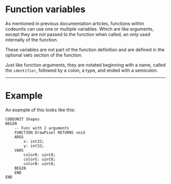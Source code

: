 # Function variables
As mentioned in previous documentation articles, functions within codeunits can use one or multiple variables. Which are like arguments, except they are not passed to the function when called, an only used internally of the function.

These variables are not part of the function definition and are defined in the optional `VARS` section of the function.

Just like function arguments, they are notated beginning with a name, called the `identifier`, followed by a colon, a type, and ended with a semicolon.

---

# Example

An example of this looks like this:
```pea
CODEUNIT Shapes
BEGIN
    -- Func with 2 arguments
    FUNCTION DrawPixel RETURNS void
    ARGS
        x: int32;
        y: int32;
    VARS
        colorR: uint8;
        colorG: uint8;
        colorB: uint8;
    BEGIN
    END
END
```